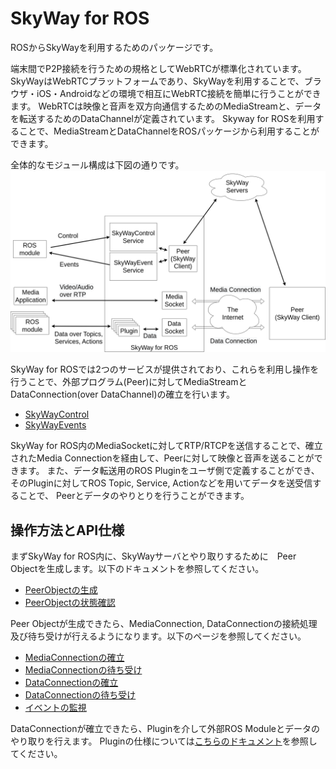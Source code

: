 # SkyWay for ROS

ROSからSkyWayを利用するためのパッケージです。

端末間でP2P接続を行うための規格としてWebRTCが標準化されています。
SkyWayはWebRTCプラットフォームであり、SkyWayを利用することで、ブラウザ・iOS・Androidなどの環境で相互にWebRTC接続を簡単に行うことができます。
WebRTCは映像と音声を双方向通信するためのMediaStreamと、データを転送するためのDataChannelが定義されています。
Skyway for ROSを利用することで、MediaStreamとDataChannelをROSパッケージから利用することができます。

全体的なモジュール構成は下図の通りです。
![モジュール](./doc/img/component.png "モジュール図")

SkyWay for ROSでは2つのサービスが提供されており、これらを利用し操作を行うことで、外部プログラム(Peer)に対してMediaStreamとDataConnection(over DataChannel)の確立を行います。
 
- [SkyWayControl](./srv/SkyWayControl.srv)
- [SkyWayEvents](./srv/SkyWayEvents.srv)

SkyWay for ROS内のMediaSocketに対してRTP/RTCPを送信することで、確立されたMedia Connectionを経由して、Peerに対して映像と音声を送ることができます。
また、データ転送用のROS Pluginをユーザ側で定義することができ、そのPluginに対してROS Topic, Service, Actionなどを用いてデータを送受信することで、
Peerとデータのやりとりを行うことができます。

## 操作方法とAPI仕様

まずSkyWay for ROS内に、SkyWayサーバとやり取りするために　Peer Objectを生成します。以下のドキュメントを参照してください。

- [PeerObjectの生成](./doc/peer_create.md)
- [PeerObjectの状態確認](./doc/peer_create.md)

Peer Objectが生成できたら、MediaConnection, DataConnectionの接続処理及び待ち受けが行えるようになります。以下のページを参照してください。

- [MediaConnectionの確立](./doc/media_call.md)
- [MediaConnectionの待ち受け](./doc/media_answer.md)
- [DataConnectionの確立](./doc/data_connect.md)
- [DataConnectionの待ち受け](./doc/data_connect.md)
- [イベントの監視](./doc/event_request.md)

DataConnectionが確立できたら、Pluginを介して外部ROS Moduleとデータのやり取りを行えます。
Pluginの仕様については[こちらのドキュメント](./doc/plugin.md)を参照してください。
